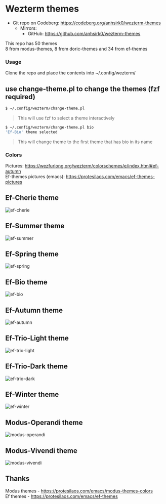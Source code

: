 # Wezterm themes

+ Git repo on Codeberg: <https://codeberg.org/anhsirk0/wezterm-themes>
  - Mirrors:
    + GitHub: <https://github.com/anhsirk0/wezterm-themes>


This repo has 50 themes  
8 from modus-themes, 8 from doric-themes and 34 from ef-themes  

### Usage
Clone the repo and place the contents into ~/.config/wezterm/  

## use change-theme.pl to change the themes (fzf required)
```bash
$ ~/.config/wezterm/change-theme.pl 
```
> This will use fzf to select a theme interactively
```bash
$ ~/.config/wezterm/change-theme.pl bio
'Ef-Bio' theme selected
```
> This will change theme to the first theme that has bio in its name

### Colors
Pictures: https://wezfurlong.org/wezterm/colorschemes/e/index.html#ef-autumn  
Ef-themes pictures (emacs): https://protesilaos.com/emacs/ef-themes-pictures  

## Ef-Cherie theme
![ef-cherie](https://i.postimg.cc/43RHdhqR/ef-cherie.png)

## Ef-Summer theme
![ef-summer](https://i.postimg.cc/XqqphKGd/ef-summer.png)

## Ef-Spring theme
![ef-spring](https://i.postimg.cc/xC0kGV9s/ef-spring.png)

## Ef-Bio theme
![ef-bio](https://i.postimg.cc/V6DJDZ6z/ef-bio.png)

## Ef-Autumn theme
![ef-autumn](https://i.postimg.cc/NjmLWjMJ/ef-autumn.png)

## Ef-Trio-Light theme
![ef-trio-light](https://i.postimg.cc/zvzpBc2D/ef-trio-light.png)

## Ef-Trio-Dark theme
![ef-trio-dark](https://i.postimg.cc/W4mFJ1cF/ef-trio-dark.png)

## Ef-Winter theme
![ef-winter](https://i.postimg.cc/d0FDvcZq/ef-winter.png)

## Modus-Operandi theme
![modus-operandi](https://i.postimg.cc/kgbtqyjy/modus-operandi.png)

## Modus-Vivendi theme
![modus-vivendi](https://i.postimg.cc/7YcTFRN6/modus-vivendi.png)

## Thanks
Modus themes - https://protesilaos.com/emacs/modus-themes-colors  
Ef themes - https://protesilaos.com/emacs/ef-themes  

